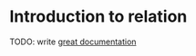 # Introduction to relation

TODO: write [great documentation](http://jacobian.org/writing/what-to-write/)
